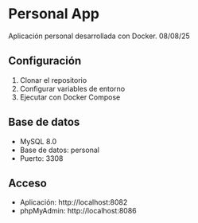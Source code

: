 # Personal App

Aplicación personal desarrollada con Docker. 08/08/25

## Configuración

1. Clonar el repositorio
2. Configurar variables de entorno
3. Ejecutar con Docker Compose

## Base de datos

- MySQL 8.0
- Base de datos: personal
- Puerto: 3308

## Acceso

- Aplicación: http://localhost:8082
- phpMyAdmin: http://localhost:8086
